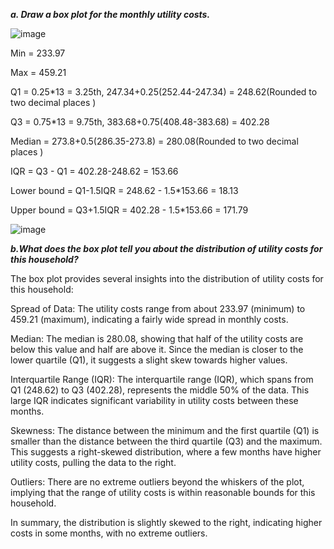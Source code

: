 ***a. Draw a box plot for the monthly utility costs.***

![image](https://github.com/user-attachments/assets/25c3a68c-6638-4fbc-bb69-b0d882ca9dd1)

Min = 233.97

Max = 459.21

Q1 = 0.25*13 = 3.25th, 247.34+0.25(252.44-247.34) = 248.62(Rounded to two decimal places )

Q3 = 0.75*13 = 9.75th, 383.68+0.75(408.48-383.68) = 402.28

Median = 273.8+0.5(286.35-273.8) = 280.08(Rounded to two decimal places )

IQR = Q3 - Q1 = 402.28-248.62 = 153.66

Lower bound = Q1-1.5IQR = 248.62 - 1.5*153.66 = 18.13

Upper bound = Q3+1.5IQR = 402.28 - 1.5*153.66 = 171.79

![image](https://github.com/user-attachments/assets/e633f526-48e1-4a49-b293-f5f8bb0bd4e3)


***b.What does the box plot tell you about the distribution of utility costs for this household?***

The box plot provides several insights into the distribution of utility costs for this household:

Spread of Data: The utility costs range from about 233.97 (minimum) to 459.21 (maximum), indicating a fairly wide spread in monthly costs.

Median: The median is 280.08, showing that half of the utility costs are below this value and half are above it. Since the median is closer to the lower quartile (Q1), it suggests a slight skew towards higher values.

Interquartile Range (IQR): The interquartile range (IQR), which spans from Q1 (248.62) to Q3 (402.28), represents the middle 50% of the data. This large IQR indicates significant variability in utility costs between these months.

Skewness: The distance between the minimum and the first quartile (Q1) is smaller than the distance between the third quartile (Q3) and the maximum. This suggests a right-skewed distribution, where a few months have higher utility costs, pulling the data to the right.

Outliers: There are no extreme outliers beyond the whiskers of the plot, implying that the range of utility costs is within reasonable bounds for this household.

In summary, the distribution is slightly skewed to the right, indicating higher costs in some months, with no extreme outliers.

